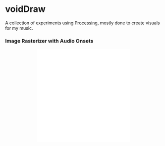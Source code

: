 # voidDraw
A collection of experiments using [Processing](https://processing.org/), mostly done to create visuals for my music.


### Image Rasterizer with Audio Onsets
<p align="center"> <img src="https://github.com/shoegazerstella/voidDraw/blob/main/image_rasterizer_with_audio_onsets/image_rasterizer_with_beat_onset.gif" width="300" height="300"> </p>
